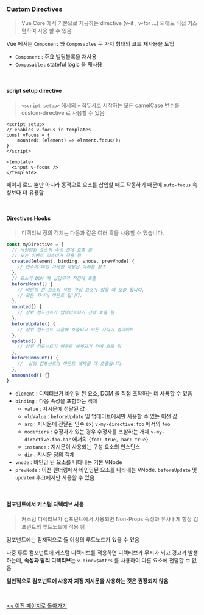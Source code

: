 ### Custom Directives

> Vue Core 에서 기본으로 제공하는 directive (v-if , v-for ...) 외에도 직접 커스텀하여 사용 할 수 있음

Vue 에서는 `Component` 와 `Composables` 두 가지 형태의 코드 재사용을 도입

- `Component` : 주요 빌딩블록을 재사용
- `Composable` : stateful logic 을 재사용

<br/>

#### script setup directive

> `<script setup>` 에서의 `v` 접두사로 시작하는 모든 camelCase 변수를 custom-directive 로 사용할 수 있음

```vue
<script setup>
// enables v-focus in templates
const vFocus = {
    mounted: (element) => element.focus();
}
</script>

<template>
  <input v-focus />
</template>
```

페이지 로드 뿐만 아니라 동적으로 요소를 삽입할 때도 작동하기 때문에 `auto-focus` 속성보다 더 유용함

<br/>

#### Directives Hooks

> 디렉티브 정의 객체는 다음과 같은 여러 훅을 사용할 수 있습니다.

```javascript
const myDirective = {
  // 바인딩된 요소의 속성 전에 호출 됨
  // 또는 이벤트 리스너가 적용 됨
  created(element, binding, vnode, prevVnode) {
    // 인수에 대한 자세한 내용은 아래를 참조
  },
  // 요소가 DOM 에 삽입되기 직전에 호출
  beforeMount() {
    // 바인딩 된 요소의 부모 구성 요소가 있을 때 호출 됩니다.
    // 모든 자식이 마운트 됩니다.
  },
  mounted() {
    // 상위 컴포넌트가 업데이트되기 전에 호출 됨
  },
  beforeUpdate() {
    // 상위 컴포넌트 다음에 호출되고 모든 자식이 업데이트
  },
  updated() {
    // 상위 컴포넌트가 마운트 해제되기 전에 호출 됨
  },
  beforeUnmount() {
    //  상위 컴포넌트가 마운트 해제될 대 호출됩니다.
  },
  unmounted() {}
}
```

- `element` : 디렉티브가 바인딩 된 요소, DOM 을 직접 조작하는 데 사용할 수 있음
- `binding` : 다음 속성을 포함하는 객체
  - `value` : 지시문에 전달된 값
  - `oldValue` : `beforeUpdate` 및 업데이트에서만 사용할 수 있는 이전 값
  - `arg` : 지시문에 전달된 인수 ex) `v-my-directive:foo` 에서의 `foo`
  - `modifiers` : 수정자가 있는 경우 수정자를 포함하는 개체 `v-my-directive.foo.bar` 에서의 `{foo: true, bar: true}`
  - `instance` : 지시문이 사용되는 구성 요소의 인스턴스
  - `dir` : 지시문 정의 객체
- `vnode` : 바인딩 된 요소를 나타내는 기본 VNode
- `prevNode` : 이전 렌더링에서 바인딩된 요소를 나타내는 VNode. `beforeUpdate` 및 `updated` 후크에서만 사용할 수 있음

<br/>

#### 컴포넌트에서 커스텀 디렉티브 사용

> 커스텀 디렉티브가 컴포넌트에서 사용되면 Non-Props 속성과 유사ㅏ게 항상 컴포넌트의 루트노드에 적용 됨

컴포넌트에는 잠재적으로 둘 이상의 루트노드가 있을 수 있음

다중 루트 컴포넌트에 커스텀 디렉티브를 적용하면 디렉티브가 무시가 되고 경고가 발생하는데, **속성과 달리 디렉티브**는 `v-bind=$attrs` 를 사용하여 다른 요소에 전달할 수 없음

**일반적으로 컴포넌트에 사용자 지정 지시문을 사용하는 것은 권장되지 않음**

<br/>

[<< 이전 페이지로 돌아가기](../../README.md)
